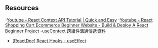 

## Resources
-[Youtube - React Context API Tutorial | Quick and Easy](https://www.youtube.com/watch?v=3yrMcx02jXs)
-[Youtube - React Shopping Cart Ecommerce Beginner Website - Build & Deploy A React Beginner Project](https://www.youtube.com/watch?v=tEMrD9t85v4)
-[useContext 跨組件溝通傳遞資料](https://ithelp.ithome.com.tw/articles/10305498)


- [[ReactDoc] React Hooks - useEffect](https://pjchender.dev/react/react-doc-use-effect-hooks/)